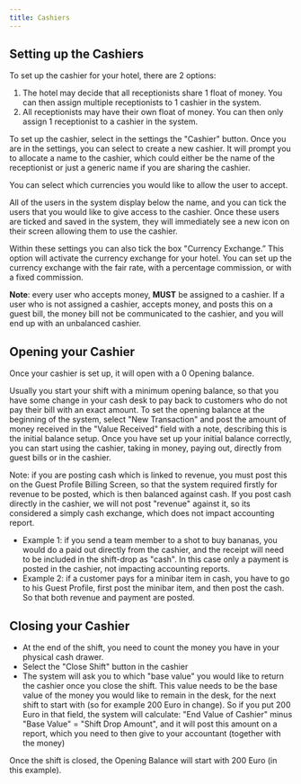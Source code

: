 ```yaml
---
title: Cashiers
---
```


## Setting up the Cashiers

To set up the cashier for your hotel, there are 2 options:

1. The hotel may decide that all receptionists share 1 float of money. You can then assign multiple receptionists to 1 cashier in the system.
2. All receptionists may have their own float of money.  You can then only assign 1 receptionist to a cashier in the system.

To set up the cashier, select in the settings the "Cashier" button.
Once you are in the settings, you can select to create a new cashier. It will prompt you to allocate a name to the cashier, which could either be the name of the receptionist or just a generic name if you are sharing the cashier.

You can select which currencies you would like to allow the user to accept.

All of the users in the system display below the name, and you can tick the users that you would like to give access to the cashier. Once these users are ticked and saved in the system, they will immediately see a new icon on their screen allowing them to use the cashier.

Within these settings you can also tick the box "Currency Exchange.” This option will activate the currency exchange for your hotel. You can set up the currency exchange with the fair rate, with a percentage commission, or with a fixed commission.

**Note**: every user who accepts money, **MUST** be assigned to a cashier. If a user who is not assigned a cashier, accepts money, and posts this on a guest bill, the money bill not be communicated to the cashier, and you will end up with an unbalanced cashier.

## Opening your Cashier

Once your cashier is set up, it will open with a 0 Opening balance.

Usually you start your shift with a minimum opening balance, so that you have some change in your cash desk to pay back to customers who do not pay their bill with an exact amount. To set the opening balance at the beginning of the system, select "New Transaction" and post the amount of money received in the "Value Received" field with a note, describing this is the initial balance setup.
Once you have set up your initial balance correctly, you can start using the cashier, taking in money, paying out, directly from guest bills or in the cashier.

Note: if you are posting cash which is linked to revenue, you must post this on the Guest Profile Billing Screen, so that the system required firstly for revenue to be posted, which is then balanced against cash. If you post cash directly in the cashier, we will not post "revenue" against it, so its considered a simply cash exchange, which does not impact accounting report.
- Example 1: if you send a team member to a shot to buy bananas, you would do a paid out directly from the cashier, and the receipt will need to be included in the shift-drop as "cash". In this case only a payment is posted in the cashier, not impacting accounting reports.
- Example 2: if a customer pays for a minibar item in cash, you have to go to his Guest Profile, first post the minibar item, and then post the cash. So that both revenue and payment are posted.

## Closing your Cashier

- At the end of the shift, you need to count the money you have in your physical cash drawer.
- Select the "Close Shift" button in the cashier
- The system will ask you to which "base value" you would like to return the cashier once you close the shift. This value needs to be the base value of the money you would like to remain in the desk, for the next shift to start with (so for example 200 Euro in change). So if you put 200 Euro in that field, the system will calculate:
"End Value of Cashier" minus "Base Value" = "Shift Drop Amount", and it will post this amount on a report, which you need to then give to your accountant (together with the money)

Once the shift is closed, the Opening Balance will start with 200 Euro (in this example).

